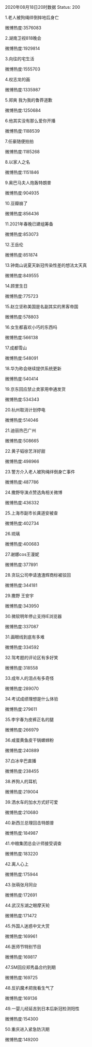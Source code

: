 2020年08月18日20时数据
Status: 200

1.老人被狗绳绊倒摔地后身亡

微博热度:3576083

2.湖南卫视818晚会

微博热度:1929814

3.向往的宅生活

微博热度:1555703

4.权志龙的画

微博热度:1335987

5.郑爽 我为我的鲁莽道歉

微博热度:1250684

6.他其实没有那么爱你开播

微博热度:1188539

7.任豪随便拍拍

微博热度:1185268

8.以家人之名

微博热度:1151846

9.奥巴马夫人炮轰特朗普

微博热度:904935

10.豆瓣崩了

微博热度:856436

11.2021年春晚已建组筹备

微博热度:853073

12.王岳伦

微博热度:851874

13.钟南山说夏天新冠传染性差的想法太天真

微博热度:849555

14.顾里生日

微博热度:775723

15.赵立坚称美国是名副其实的黑客帝国

微博热度:578803

16.女生都喜欢小巧的东西吗

微博热度:566138

17.成都雪山

微博热度:548091

18.华为称会继续提供系统更新

微博热度:540414

19.京东回应禁止卖家用申通发货

微博热度:534343

20.杭州取消计划停电

微博热度:514046

21.迪丽热巴广州

微博热度:508665

22.黄子韬徐艺洋好甜

微博热度:498966

23.警方介入老人被狗绳绊倒身亡事件

微博热度:487786

24.撒野导演点赞选角相关微博

微博热度:436332

25.上海市副市长龚道安被查

微博热度:402734

26.琉璃

微博热度:400683

27.谢娜cos王漫妮

微博热度:377891

28.贪玩公司申请渣渣辉商标被驳回

微博热度:344181

29.撒野 王安宇

微博热度:343950

30.微软明年停止支持IE浏览器

微博热度:337087

31.画眼线到底有多难

微博热度:334592

32.驾考题的评论区有多好笑

微博热度:318558

33.成年人的泪点有多奇怪

微博热度:289070

34.考试成绩理想是什么体验

微博热度:279611

35.李宇春为皮裤正名的腿

微博热度:266979

36.咸蛋黄鱼皮干锅螺蛳粉

微博热度:240889

37.白冰辛巴直播

微博热度:238455

38.养狗人的耳机

微博热度:219004

39.洒水车的加水方式好可爱

微博热度:210680

40.新西兰总理回击特朗普

微博热度:184987

41.中粮集团总会计师接受调查

微博热度:183220

42.离人心上

微博热度:175944

43.张萌张月同台

微博热度:172691

44.武汉东湖之眼摩天轮

微博热度:171472

45.外国人迷惑中文大赏

微博热度:169961

46.医师节特别节目

微博热度:169817

47.SM回应郑秀晶合约到期

微博热度:169725

48.反扒魔术把我看生气了

微博热度:169136

49.一婴儿经延吉到日本后新冠检测阳性

微博热度:154300

50.重庆进入紧急防汛期

微博热度:149200

